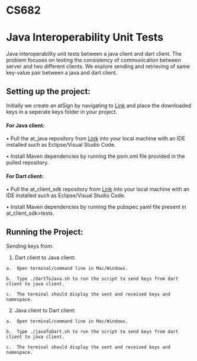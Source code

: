 # CS682
# Java Interoperability Unit Tests

Java interoperability unit tests between a java client and dart client. The problem focuses on testing the consistency of communication between server and two different clients. We explore sending and retrieving of same key-value pair between a java and dart client.

## Setting up the project:

Initially we create an atSign by navigating to [Link](https://my.atsign.com/choose-atsign/a4a9686d92be5d97259bda204585a90ebbe09363fa3708612aefbd6a9cd9c770)
  and place the downloaded keys in a seperate keys folder in your project.

#### For Java client:
•	Pull the at_java repository from [Link](https://github.com/atsign-foundation/at_java.git) into your local machine with an IDE installed such as       Eclipse/Visual Studio Code.  

•	Install Maven dependencies by running the pom.xml file provided in the pulled repository.


#### For Dart client:
•	Pull the at_client_sdk repository from [Link](https://github.com/atsign-foundation/at_client_sdk.git) into your local machine with an IDE installed   such as Eclipse/Visual Studio Code.  

•	Install Maven dependencies by running the pubspec.yaml file present in at_client_sdk>tests.

## Running the Project:
Sending keys from:  

   1.	Dart client to Java client:  
   
    a.	Open terminal/command line in Mac/Windows.  
    
    b.	Type ./dartToJava.sh to run the script to send keys from dart client to java client.  
    
    c.	The terminal should display the sent and received keys and namespace.
    
   2.	Java client to Dart client:  
   
    a.	Open terminal/command line in Mac/Windows.  
    
    b.	Type ./javaToDart.sh to run the script to send keys from dart client to java client.  
    
    c.	The terminal should display the sent and received keys and namespace.
  

   

